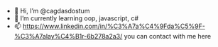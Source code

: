 - 👋 Hi, I’m @cagdasdostum
- 🌱 I’m currently learning oop, javascript, c#
- 📫 https://www.linkedin.com/in/%C3%A7a%C4%9Fda%C5%9F-%C3%A7alay%C4%B1r-6b278a2a3/ you can contact with me here

<!---
cagdasdostum/cagdasdostum is a ✨ special ✨ repository because its `README.md` (this file) appears on your GitHub profile.
You can click the Preview link to take a look at your changes.
--->
